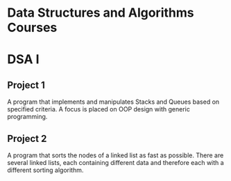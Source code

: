 # Data Structures and Algorithms Courses

# DSA I
## Project 1
A program that implements and manipulates Stacks and Queues based on specified criteria. A focus is placed on OOP design with generic programming.

## Project 2
A program that sorts the nodes of a linked list as fast as possible. There are several linked lists, each containing different data and therefore each with a different sorting algorithm.
